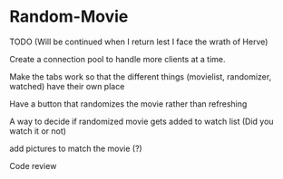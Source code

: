 # Random-Movie

TODO (Will be continued when I return lest I face the wrath of Herve)


Create a connection pool to handle more clients at a time.

Make the tabs work so that the different things (movielist, randomizer, watched) have their own place

Have a button that randomizes the movie rather than refreshing

A way to decide if randomized movie gets added to watch list (Did you watch it or not)

add pictures to match the movie (?)

Code review

